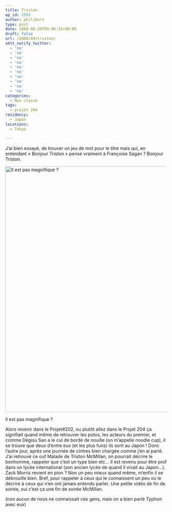 ```yaml
---
title: Triston
wp_id: 2593
author: philibert
type: post
date: 2008-09-20T04:00:31+00:00
draft: false
url: /2008/09/triston/
aktt_notify_twitter:
  - 'no'
  - 'no'
  - 'no'
  - 'no'
  - 'no'
  - 'no'
  - 'no'
  - 'no'
  - 'no'
  - 'no'
categories:
  - Non classé
tags:
  - projet 204
residency:
  - Japon
locations:
  - Tokyo

---
```

J&rsquo;ai bien essayé, de trouver un jeu de mot pour le titre mais qui, en entendant « Bonjour Triston » pense vraiment à Françoise Sagan ? Bonjour Triston.

<div id="attachment_4133" class="wp-caption aligncenter" style="max-width: 1024px">
  <a href="{{< aws >}}/uploads/2008/09/img-2009.jpg"><img class="size-large wp-image-4133" src="{{< aws >}}/uploads/2008/09/img-2009-1024x768.jpg" alt="Il est pas magnifique ?" width="1024" height="768" srcset="{{< aws >}}/uploads/2008/09/img-2009-1024x768.jpg 1024w, {{< aws >}}/uploads/2008/09/img-2009-300x225.jpg 300w, {{< aws >}}/uploads/2008/09/img-2009-768x576.jpg 768w, {{< aws >}}/uploads/2008/09/img-2009-263x197.jpg 263w, {{< aws >}}/uploads/2008/09/img-2009-650x488.jpg 650w, {{< aws >}}/uploads/2008/09/img-2009.jpg 1296w" sizes="(max-width: 1024px) 100vw, 1024px" /></a>
  
  <p class="wp-caption-text">
    Il est pas magnifique ?
  </p>
</div>

Alors revenir dans le Projet#202, ou plutôt allez dans le Projet 204 ça signifiait quand même de retrouver les potos, les acteurs du premier, et comme Dégisu San a le cul de bordé de nouille (on m&rsquo;appelle noodle cup), il se trouve que deux d&rsquo;entre eux (et les plus funs) ils sont au Japon ! Donc l&rsquo;autre jour, après une journée de cintres bien chargée comme j&rsquo;en ai parlé. J&rsquo;ai retrouvé ce ouf Malade de Triston McMillan, on pourrait décrire le bonhomme, rappeler que c&rsquo;est un type bien etc&#8230; Il est revenu pour être prof dans un lycée international (son ancien lycée de quand il vivait au Japon&#8230;). Zack Morris revient en pion ? Non un peu mieux quand même, m&rsquo;enfin il se débrouille bien. Bref, pour rappeler à ceux qui le connaissent un peu ou le décrire à ceux qui n&rsquo;en ont jamais entendu parler. Une petite vidéo de fin de soirée, oui c&rsquo;est ça une fin de soirée McMillan.



(non aucun de nous ne connaissait ces gens, mais on a bien parlé Typhon avec eux)